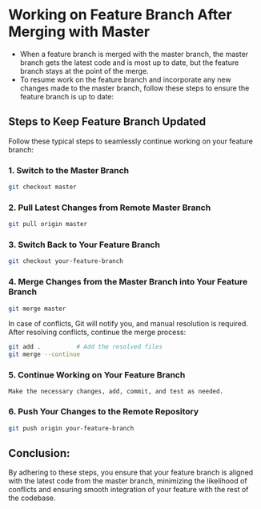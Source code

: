 # Working on Feature Branch After Merging with Master
-  When a feature branch is merged with the master branch, the master branch gets the latest code and is most up to date, but the feature branch stays at the point of the merge.
-  To resume work on the feature branch and incorporate any new changes made to the master branch, follow these steps to ensure the feature branch is up to date:

## Steps to Keep Feature Branch Updated
Follow these typical steps to seamlessly continue working on your feature branch:

### 1. Switch to the Master Branch

```bash
git checkout master
```
### 2. Pull Latest Changes from Remote Master Branch

```bash
git pull origin master
```
### 3. Switch Back to Your Feature Branch

```bash
git checkout your-feature-branch
```
### 4. Merge Changes from the Master Branch into Your Feature Branch

```bash
git merge master
```
In case of conflicts, Git will notify you, and manual resolution is required. After resolving conflicts, continue the merge process:


```bash
git add .          # Add the resolved files
git merge --continue
```
### 5. Continue Working on Your Feature Branch
```
Make the necessary changes, add, commit, and test as needed.
```
### 6. Push Your Changes to the Remote Repository

```bash
git push origin your-feature-branch
```

## Conclusion: 
By adhering to these steps, you ensure that your feature branch is aligned with the latest code from the master branch, minimizing the likelihood of conflicts and ensuring smooth integration of your feature with the rest of the codebase.

